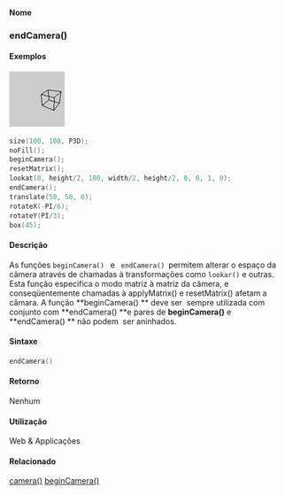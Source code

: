 
#### Nome
### endCamera()

#### Exemplos
<img border="0" height="100" src="media/beginCamera_.gif" width="100"/>

```pde
size(100, 100, P3D); 
noFill(); 
beginCamera(); 
resetMatrix(); 
lookat(0, height/2, 180, width/2, height/2, 0, 0, 1, 0); 
endCamera(); 
translate(50, 50, 0); 
rotateX(-PI/6); 
rotateY(PI/3); 
box(45); 

```

#### Descrição
As funções `beginCamera() ` e ` endCamera() `permitem alterar o espaço da câmera através de chamadas à transformações como `lookar()`
e outras. Esta função especifica o modo matriz à matriz da câmera, e
conseqüentemente chamadas à applyMatrix() e resetMatrix() afetam a
câmara. A função **beginCamera() ** deve ser  sempre utilizada com conjunto com **endCamera() **e pares de **beginCamera()** e **endCamera() ** não podem  ser aninhados.

#### Sintaxe
```pde
endCamera()

```

#### Retorno

	
Nenhum

#### Utilização

	
Web & Applicações

#### Relacionado
[camera()](camera_
)
[beginCamera()](beginCamera_
)

